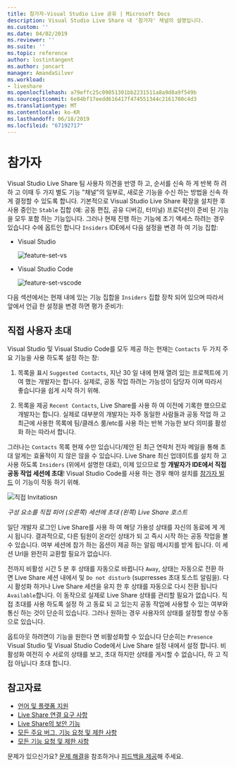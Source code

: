 ```yaml
---
title: 참가자-Visual Studio Live 공유 | Microsoft Docs
description: Visual Studio Live Share 내 '참가자' 채널의 설명입니다.
ms.custom: ''
ms.date: 04/02/2019
ms.reviewer: ''
ms.suite: ''
ms.topic: reference
author: lostintangent
ms.author: joncart
manager: AmandaSilver
ms.workload:
- liveshare
ms.openlocfilehash: a79effc25c09851301bb2231511a8a9d8a9f549b
ms.sourcegitcommit: 6e84bf17eedd616417f474551344c2161700c4d3
ms.translationtype: MT
ms.contentlocale: ko-KR
ms.lasthandoff: 06/18/2019
ms.locfileid: "67192717"
---
```

<!--
Copyright © Microsoft Corporation
All rights reserved.
Creative Commons Attribution 4.0 License (International): https://creativecommons.org/licenses/by/4.0/legalcode
-->

# <a name="insiders"></a>참가자

Visual Studio Live Share 팀 사용자 의견을 반영 하 고, 순서를 신속 하 게 반복 하 려 하 고 이때 두 가지 별도 기능 "채널"의 일부로, 새로운 기능을 수신 하는 방법을 신속 하 게 결정할 수 있도록 합니다. 기본적으로 Visual Studio Live Share 확장을 설치한 후 사용 중인는 `Stable` 집합 (예: 공동 편집, 공유 디버깅, 터미널) 프로덕션이 준비 된 기능을 모두 포함 하는 기능입니다. 그러나 현재 진행 하는 기능에 초기 액세스 하려는 경우 있습니다 수에 옵트인 합니다 `Insiders` IDE에서 다음 설정을 변경 하 여 기능 집합:

* Visual Studio

    ![feature-set-vs](../media/feature-set-vs.png)

* Visual Studio Code 

    ![feature-set-vscode](../media/feature-set-vscode.png)

다음 섹션에서는 현재 내에 있는 기능 집합을 `Insiders` 집합 장착 되어 있으며 따라서 앞에서 언급 한 설정을 변경 하면 평가 준비가:

## <a name="direct-user-invitations"></a>직접 사용자 초대

Visual Studio 및 Visual Studio Code를 모두 제공 하는 현재는 `Contacts` 두 가지 주요 기능을 사용 하도록 설정 하는 창:

1. 목록을 표시 `Suggested Contacts`, 지난 30 일 내에 현재 열려 있는 프로젝트에 기여 했는 개발자는 합니다. 실제로, 공동 작업 하려는 가능성이 담당자 이며 따라서 좋습니다을 쉽게 시작 하기 위해.

2. 목록을 제공 `Recent Contacts`, Live Share를 사용 하 여 이전에 기록한 했으므로 개발자는 합니다. 실제로 대부분의 개발자는 자주 동일한 사람들과 공동 작업 하 고 최근에 사용한 목록에 팀/클래스 룸/etc를 사용 하는 반복 가능한 보다 의미를 활성화 하는 따라서 합니다.

그러나는 `Contacts` 목록 현재 수만 있습니다/제안 된 최근 연락처 전자 메일을 통해 초대 알게는 효율적이 지 않은 않을 수 있습니다. Live Share 최신 업데이트를 설치 하 고 사용 하도록 `Insiders` (위에서 설명한 대로), 이제 있으므로 할 **개발자가 IDE에서 직접 공동 작업 세션에 초대**! Visual Studio Code를 사용 하는 경우 해야 설치를 [참가자 빌드](https://code.visualstudio.com/insiders/) 이 기능이 작동 하기 위해.

![직접 Invitatiosn](https://user-images.githubusercontent.com/116461/59691804-7ece0c00-9198-11e9-94fb-99ec89df91c9.gif)

<em>구성 요소를 직접 피어 (오른쪽) 세션에 초대 (왼쪽) Live Share 호스트</em>

일단 개발자 로그인 Live Share를 사용 하 여 해당 가용성 상태를 자신의 동료에 게 게시 됩니다. 결과적으로, 다른 팀원이 온라인 상태가 되 고 즉시 시작 하는 공동 작업을 볼 수 있습니다. 여부 세션에 참가 하는 옵션이 제공 하는 알림 메시지를 받게 됩니다. 이 세션 Url을 완전히 교환할 필요가 없습니다.

전까지 비활성 시간 5 분 후 상태를 자동으로 바뀝니다 `Away`, 상태는 자동으로 전환 하면 Live Share 세션 내에서 및 `Do not disturb` (suprresses 초대 토스트 알림을). 다시 활성화 하거나 Live Share 세션을 유지 한 후 상태를 자동으로 다시 전환 됩니다 `Available`합니다. 이 동작으로 실제로 Live Share 상태를 관리할 필요가 없습니다. 직접 초대를 사용 하도록 설정 하 고 동료 되 고 있는지 공동 작업에 사용할 수 있는 여부와 통신 하는 것이 단순히 있습니다. 그러나 원하는 경우 사용자의 상태를 설정할 항상 수동으로 있습니다.

옵트아웃 하려면이 기능을 원한다 면 비활성화할 수 있습니다 단순히는 `Presence` Visual Studio 및 Visual Studio Code에서 Live Share 설정 내에서 설정 합니다. 비활성화 여전히 수 서로의 상태를 보고, 초대 하지만 상태를 게시할 수 없습니다, 하 고 직접 아닙니다 초대 합니다.

## <a name="see-also"></a>참고자료

- [언어 및 플랫폼 지원](platform-support.md)
- [Live Share 연결 요구 사항](connectivity.md)
- [Live Share의 보안 기능](security.md)
- [모든 주요 버그, 기능 요청 및 제한 사항](https://aka.ms/vsls-issues)
- [모든 기능 요청 및 제한 사항](https://aka.ms/vsls-feature-requests)

문제가 있으신가요? [문제 해결](../troubleshooting.md)을 참조하거나 [피드백을 제공](../support.md)해 주세요.
